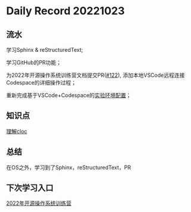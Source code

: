 
Daily Record 20221023
=====================

## 流水

学习Sphinx & reStructuredText;

学习GitHub的PR功能；

为2022年开源操作系统训练营文档提交PR([#122](https://github.com/LearningOS/rust-based-os-comp2022/pull/122)), 添加本地VSCode远程连接Codespace的详细操作过程；

重新完成基于VSCode+Codespace的[实验环境配置](https://learningos.github.io/rust-based-os-comp2022/0setup-devel-env.html)；

## 知识点

[理解cloc](Understand_Cloc.md)

## 总结

在OS之外，学习到了Sphinx，reStructuredText，PR

## 下次学习入口

[2022年开源操作系统训练营](https://learningos.github.io/rust-based-os-comp2022/chapter1/1app-ee-platform.html) 